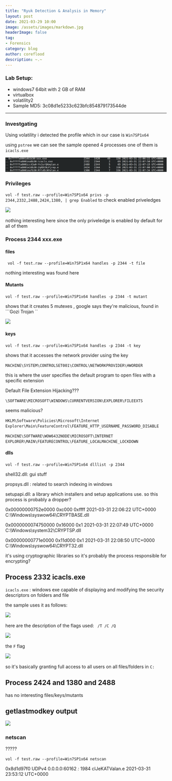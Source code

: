 ```yaml
---
title: "Ryuk Detection & Analysis in Memory"
layout: post
date: 2021-03-29 10:00
image: /assets/images/markdown.jpg
headerImage: false
tag:
- Forensics
category: blog
author: coreflood
description: ~.~
---
```


### Lab Setup:
- windows7 64bit with 2 GB of RAM
- virtualbox
- volatility2
- Sample MD5: 3c08d1e5233c623bfc854879173544de

---

### Investgating

Using volatility i detected the profile which in our case is ```Win7SP1x64```

using ```pstree``` we can see the sample opened 4 processes one of them is ```icacls.exe```


![](https://raw.githubusercontent.com/AlyaGomaa/blog/gh-pages/_posts/ryuk/1.png)


### Privileges

``` vol -f test.raw --profile=Win7SP1x64 privs -p 2344,2332,2488,2424,1380, | grep Enabled ``` to check enabled priveledges

![](https://raw.githubusercontent.com/AlyaGomaa/blog/gh-pages/_posts/ryuk/2.png)

nothing interesting here since the only priveledge is enabled by default for all of them 

### Process 2344 xxx.exe

#### files

``` vol -f test.raw --profile=Win7SP1x64 handles -p 2344 -t file```

nothing interesting was found here

#### Mutants

```vol -f test.raw --profile=Win7SP1x64 handles -p 2344 -t mutant```

shows that it creates 5 mutexes , google says they're malicious, found in ```Gozi Trojan `` 

![](https://raw.githubusercontent.com/AlyaGomaa/blog/gh-pages/_posts/ryuk/3.png)

####  keys

```vol -f test.raw --profile=Win7SP1x64 handles -p 2344 -t key```

shows that it accesses the network provider using the key 

```MACHINE\SYSTEM\CONTROLSET001\CONTROL\NETWORKPROVIDER\HWORDER```

this is where the user specifies the default program to open files with a specific extension

Default File Extension Hijacking???

```\SOFTWARE\MICROSOFT\WINDOWS\CURRENTVERSION\EXPLORER\FILEEXTS```

seems malicious?

```HKLM\Software\Policies\Microsoft\Internet Explorer\Main\FeatureControl\FEATURE_HTTP_USERNAME_PASSWORD_DISABLE```


```MACHINE\SOFTWARE\WOW6432NODE\MICROSOFT\INTERNET EXPLORER\MAIN\FEATURECONTROL\FEATURE_LOCALMACHINE_LOCKDOWN```

#### dlls

```vol -f test.raw --profile=Win7SP1x64 dlllist -p 2344 ```

shell32.dll: gui stuff

propsys.dll : related to search indexing in windows

setupapi.dll: a library which installers and setup applications use. so this process is probably a dropper?


0x00000000752e0000             0xc000             0xffff 2021-03-31 22:06:22 UTC+0000   C:\Windows\syswow64\CRYPTBASE.dll

0x0000000074750000            0x16000                0x1 2021-03-31 22:07:49 UTC+0000   C:\Windows\system32\CRYPTSP.dll

0x00000000771e0000           0x11d000                0x1 2021-03-31 22:08:50 UTC+0000   C:\Windows\syswow64\CRYPT32.dll

it's using cryptographic libraries so it's probably the process responsible for encrypting?

## Process 2332 icacls.exe

```icacls.exe``` : windows exe capable of displaying and modifying the security descriptors on folders and file

the sample uses it as follows:

![](https://raw.githubusercontent.com/AlyaGomaa/blog/gh-pages/_posts/ryuk/4.png)

here are the description of the flags used: ``` /T /C /Q```

![](https://raw.githubusercontent.com/AlyaGomaa/blog/gh-pages/_posts/ryuk/5.png)

the ```F``` flag

![](https://raw.githubusercontent.com/AlyaGomaa/blog/gh-pages/_posts/ryuk/6.png)

so it's basically granting full access to all users on all files/folders in ```C:```

## Process 2424 and 1380 and 2488
 has no interesting files/keys/mutants

## getlastmodkey output

![](https://raw.githubusercontent.com/AlyaGomaa/blog/gh-pages/_posts/ryuk/7.png)


### netscan
?????

```vol -f test.raw --profile=Win7SP1x64 netscan```

0x8d1d97f0         UDPv4    0.0.0.0:60162                  *:*                                   1984     clJeKATValan.e 2021-03-31 23:53:12 UTC+0000











